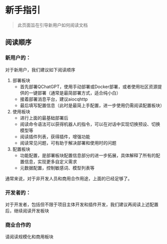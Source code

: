 # 新手指引

> 此页面旨在引导新用户如何阅读文档

## 阅读顺序

### 新用户的：

对于新用户，我们建议如下阅读顺序

1. 部署板块
   - 首先部署QChatGPT，使用手动部署或Docker部署，或者使用社区资源提供的一键部署（通常是最简部署方式，适合纯小白）
   - 接着部署消息平台，建议aiocqhttp
   - 最后填写配置信息（此时是最简上手配置，进一步使用仍需阅读配置板块）
2. 使用板块
   - 进行上面的最基础部署后
   - 阅读命令语法可以获得机器人的指令，可以在对话中实现切换预设、切换模型等
   - 阅读插件列表，获得插件，增强功能
   - 阅读常见问题，可有助于解决部署和使用时的问题
3. 配置板块
   - 功能配置，是部署板块配置信息部分的进一步拓展，具体解释了所有的配置信息，实现更多自定义需求
   - 元数据配置，控制敏感词、模型列表等

通常来说，对于非开发人员和商用合作用途，上面的已经足够了。

### 开发者的：

对于开发者，包括但不限于项目主体开发和插件开发，我们建议再阅读上述配置后，继续阅读开发板块

### 商业合作的

请阅读规模化和商用板块
